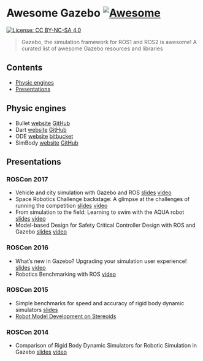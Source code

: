 # Awesome Gazebo [![Awesome](https://cdn.rawgit.com/sindresorhus/awesome/d7305f38d29fed78fa85652e3a63e154dd8e8829/media/badge.svg)](https://github.com/sindresorhus/awesome)

 [![License: CC BY-NC-SA 4.0](https://img.shields.io/badge/License-CC%20BY--NC--SA%204.0-lightgrey.svg)](http://creativecommons.org/licenses/by-nc-sa/4.0/)

> Gazebo, the simulation framework for ROS1 and ROS2 is awesome! A curated list of awesome Gazebo resources and libraries

## Contents

- [Physic engines](#physic-engines)
- [Presentations](#presentations)

## Physic engines

* Bullet [website](bulletphysics.org) [GitHub](https://github.com/bulletphysics/bullet3)
* Dart [website](http://dartsim.github.io/) [GitHub](https://github.com/dartsim/dart)
* ODE [website](http://www.ode.org/) [bitbucket](https://bitbucket.org/odedevs/ode)
* SimBody [website](https://simtk.org/projects/simbody) [GitHub](https://github.com/simbody/simbody)

## Presentations

### ROSCon 2017

* Vehicle and city simulation with Gazebo and ROS [slides](https://roscon.ros.org/2017/presentations/ROSCon%202017%20Vehicle%20and%20City%20Simulation.pdf) [video](https://vimeo.com/236477865)
* Space Robotics Challenge backstage: A glimpse at the challenges of running the competition [slides](https://roscon.ros.org/2017/presentations/ROSCon%202017%20Space%20Robotics%20Challenge.pdf) [video](https://vimeo.com/236482055)
* From simulation to the field: Learning to swim with the AQUA robot [slides](https://roscon.ros.org/2017/presentations/ROSCon%202017%20Simulation%20to%20the%20Field%20with%20AQUA.pdf) [video](https://vimeo.com/236138182)
* Model-based Design for Safety Critical Controller Design with ROS and Gazebo [slides](https://roscon.ros.org/2017/presentations/ROSCon%202017%20Kontrol.pdf) [video](https://vimeo.com/236188514)

### ROSCon 2016

* What’s new in Gazebo? Upgrading your simulation user experience! [slides](https://roscon.ros.org/2016/presentations/ROSCon2016_Gazebo.pdf) [video](https://vimeo.com/187699565)
* Robotics Benchmarking with ROS [video](https://vimeo.com/187705078)

### ROSCon 2015

* Simple benchmarks for speed and accuracy of rigid body 
dynamic simulators [slides](https://www.osrfoundation.org/wordpress2/wp-content/uploads/2015/12/multibody2015_scpeters.pdf)
* [Robot Model Development on Stereoids](https://roscon.ros.org/2015/presentations/roscon2015_phobos_von_szadkowski.pdf)

### ROSCon 2014

* Comparison of Rigid Body Dynamic Simulators 
for Robotic Simulation in Gazebo [slides](https://roscon.ros.org/2014/wp-content/uploads/2014/07/roscon2014_scpeters.pdf) [video](https://vimeo.com/107517366)
